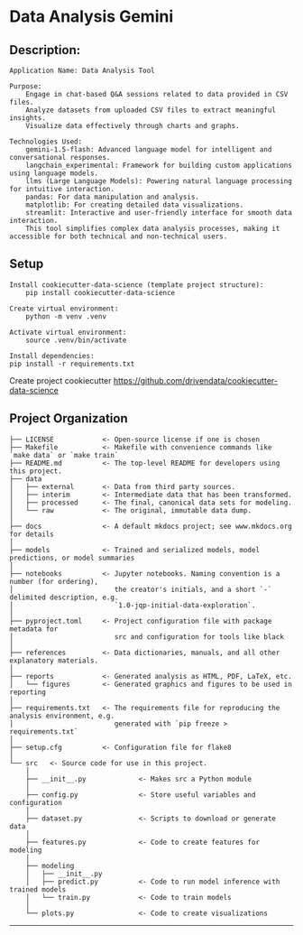 # Data Analysis Gemini

## Description:
    Application Name: Data Analysis Tool

    Purpose:
        Engage in chat-based Q&A sessions related to data provided in CSV files.
        Analyze datasets from uploaded CSV files to extract meaningful insights.
        Visualize data effectively through charts and graphs.

    Technologies Used:
        gemini-1.5-flash: Advanced language model for intelligent and conversational responses.
        langchain_experimental: Framework for building custom applications using language models.
        llms (Large Language Models): Powering natural language processing for intuitive interaction.
        pandas: For data manipulation and analysis.
        matplotlib: For creating detailed data visualizations.
        streamlit: Interactive and user-friendly interface for smooth data interaction.
        This tool simplifies complex data analysis processes, making it accessible for both technical and non-technical users.

## Setup
    Install cookiecutter-data-science (template project structure):
        pip install cookiecutter-data-science

    Create virtual environment:
        python -m venv .venv

    Activate virtual environment:
        source .venv/bin/activate

    Install dependencies:
    pip install -r requirements.txt

Create project
cookiecutter https://github.com/drivendata/cookiecutter-data-science


## Project Organization

```
├── LICENSE            <- Open-source license if one is chosen
├── Makefile           <- Makefile with convenience commands like `make data` or `make train`
├── README.md          <- The top-level README for developers using this project.
├── data
│   ├── external       <- Data from third party sources.
│   ├── interim        <- Intermediate data that has been transformed.
│   ├── processed      <- The final, canonical data sets for modeling.
│   └── raw            <- The original, immutable data dump.
│
├── docs               <- A default mkdocs project; see www.mkdocs.org for details
│
├── models             <- Trained and serialized models, model predictions, or model summaries
│
├── notebooks          <- Jupyter notebooks. Naming convention is a number (for ordering),
│                         the creator's initials, and a short `-` delimited description, e.g.
│                         `1.0-jqp-initial-data-exploration`.
│
├── pyproject.toml     <- Project configuration file with package metadata for 
│                         src and configuration for tools like black
│
├── references         <- Data dictionaries, manuals, and all other explanatory materials.
│
├── reports            <- Generated analysis as HTML, PDF, LaTeX, etc.
│   └── figures        <- Generated graphics and figures to be used in reporting
│
├── requirements.txt   <- The requirements file for reproducing the analysis environment, e.g.
│                         generated with `pip freeze > requirements.txt`
│
├── setup.cfg          <- Configuration file for flake8
│
└── src   <- Source code for use in this project.
    │
    ├── __init__.py             <- Makes src a Python module
    │
    ├── config.py               <- Store useful variables and configuration
    │
    ├── dataset.py              <- Scripts to download or generate data
    │
    ├── features.py             <- Code to create features for modeling
    │
    ├── modeling                
    │   ├── __init__.py 
    │   ├── predict.py          <- Code to run model inference with trained models          
    │   └── train.py            <- Code to train models
    │
    └── plots.py                <- Code to create visualizations
```

--------

